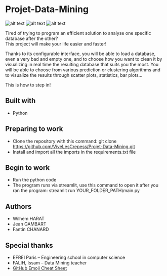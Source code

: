 # Projet-Data-Mining

![alt text](https://forthebadge.com/images/badges/powered-by-electricity.png)
![alt text](https://forthebadge.com/images/badges/gluten-free.png)
![alt text](https://forthebadge.com/images/badges/built-with-love.png)

Tired of trying to program an efficient solution to analyse one specific database after the other?  
This project will make your life easier and faster!  
  
Thanks to its configurable interface, you will be able to load a database, even a very bad and empty one, and to choose how you want to clean it by visualizing in real time the resulting database that suits you the most. You will be able to choose from various prediction or clustering algorithms and to visualize the results through scatter plots, statistics, bar plots…  
  
This is how to step in!  
  
  
## Built with
*	Python
  
## Preparing to work
*	Clone the repository with this command: git clone https://github.com/ViveLesCrepess/Projet-Data-Mining.git
*	Install and import all the imports in the requirements.txt file
  
## Begin to work
*	Run the python code
*	The program runs via streamlit, use this command to open it after you ran the program: streamlit run YOUR_FOLDER_PATH\main.py
  
## Authors
*	Wilhem HARAT
*	Jean GAMBART
*	Fantin CHANARD
  
## Special thanks
*	EFREI Paris – Engineering school in computer science
*	FALIH, Issam – Data Mining teacher 
*	[GitHub Emoji Cheat Sheet](https://forthebadge.com/)

